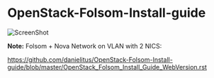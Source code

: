 OpenStack-Folsom-Install-guide
==============================


![ScreenShot](http://i.imgur.com/hyeAT.jpg)


**Note:** Folsom + Nova Network on VLAN with 2 NICS:

https://github.com/danielitus/OpenStack-Folsom-Install-guide/blob/master/OpenStack_Folsom_Install_Guide_WebVersion.rst
